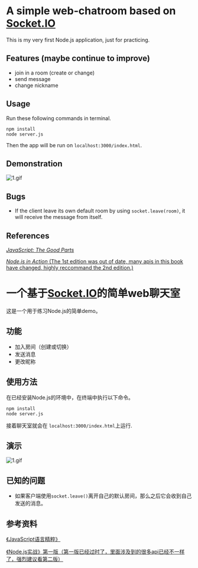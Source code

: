 <!--
 * @Author: dylan
 * @Date: 2021-09-25 15:32:02
 * @LastEditTime: 2021-09-25 21:09:51
 * @LastEditors: dylan
 * @Description: 
 * @FilePath: /node-chatroom/README.md
-->

# A simple web-chatroom based on [Socket.IO](https://socket.io/)

This is my very first Node.js application, just for practicing.  

## Features (maybe continue to improve)

- join in a room (create or change)
- send message
- change nickname

## Usage

Run these following commands in terminal.  

```shell
npm install
node server.js
```

Then the app will be run on `localhost:3000/index.html`.  

## Demonstration

![1.gif](./img/1.gif)

## Bugs

- If the client leave its own default room by using `socket.leave(room)`, it will receive the message from itself.

## References  

[*JavaScript: The Good Parts*](https://www.amazon.com/dp/0596517742/ref=cm_sw_r_tw_dp_9FFQ6HYPCTD6Z0A6WVAZ)  

[*Node.js in Action* (The 1st edition was out of date, many apis in this book have changed, highly reccommand the 2nd edition.)](https://www.amazon.com/dp/1617290572/ref=cm_sw_r_tw_dp_B7QNWSVS31T9XG2XBWCG)  

# 一个基于[Socket.IO](https://socket.io)的简单web聊天室  

这是一个用于练习Node.js的简单demo。

## 功能

- 加入房间（创建或切换）
- 发送消息
- 更改昵称

## 使用方法

在已经安装Node.js的环境中，在终端中执行以下命令。

```shell
npm install
node server.js
```

接着聊天室就会在 `localhost:3000/index.html`上运行.  

## 演示

![1.gif](./img/1.gif)

## 已知的问题

- 如果客户端使用`socket.leave()`离开自己的默认房间，那么之后它会收到自己发送的消息。

## 参考资料

[《JavaScript语言精粹》](https://book.douban.com/subject/3590768/)  

[《Node.js实战》第一版（第一版已经过时了，里面涉及到的很多api已经不一样了，强烈建议看第二版）](https://book.douban.com/subject/25870705/)  
